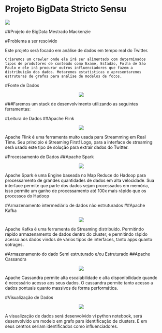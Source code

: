 # Projeto BigData Stricto Sensu

<img src="https://www3.mackenzie.com.br/template/img/header_full.png">

##Projeto de BigData Mestrado Mackenzie

#Problema a ser resolvido
<p>
	Este projeto será focado em análise de dados em tempo real do Twitter.

	Criaremos um crawler onde ele irá ser alimentado com determinados tipos de produtores de conteúdo como Exame, Estadão, Folha de São Paulo e ele irá procurar outros influenciadores que fazem a distribuição dos dados. Motaremos estatisticas e apresentaremos estruturas de grafos para análise de modelos de focos.
</p>

#Fonte de Dados
<p align="center">
		<img src="https://img.clipartfest.com/314d2458c4d5341f2cb7b3860e977fad_by-using-twitter-if-you-twitter-logo-clipart_320-260.png">
</p>


###Faremos um stack de desenvolvimento utilizando as seguintes ferramentas:

#Leitura de Dados
##Apache Flink

<p align="center">
	<a href="https://flink.apache.org/">
		<img src="http://10minbasics.com/wp-content/uploads/2015/10/flink.png">
	</a>
</p>

Apache Flink é uma ferramenta muito usada para Streamming em Real Time. Seu principio é Streaming First! Logo, para a interface de streaming será usado este tipo de solução para extrair dados do Twitter.

#Processamento de Dados
##Apache Spark

<p align="center">
	<a href="http://spark.apache.org/">
		<img src="http://spark.apache.org/images/spark-logo-trademark.png">
	</a>
</p>

Apache Spark é uma Engine baseada no Map Reduce do Hadoop para processamento de grandes quantidades de dados em alta velocidade. Sua interface permite que parte dos dados sejam processados em memória, isso permite um ganho de processamento até 100x mais rápido que os processos do Hadoop

#Armazenamento intermediário de dados não estruturados
##Apache Kafka

<p align="center">
	<a href="https://kafka.apache.org/">
		<img src="https://softwareengineeringdaily.com/wp-content/uploads/2015/08/kafka-logo-wide.png">
	</a>
</p>

Apache Kafka é uma ferramenta de Streaming distribuido. Permitindo rápido armazenamento de dados dentro do cluster, e permitindo rápido acesso aos dados vindos de vários tipos de interfaces, tanto apps quanto sotrages.

#Armazenamento do dado Semi estruturado e/ou Estruturado
##Apache Cassandra
<p align="center">
	<a href="http://cassandra.apache.org/">
		<img src="http://vignette1.wikia.nocookie.net/digitalhaunt/images/5/55/Screen_Shot_2013-06-07_at_18.20.42.png">
	</a>
</p>

Apache Cassandra permite alta escalabilidade e alta disponibilidade quando é necessário acesso aos seus dados. O cassandra permite tanto acesso a dados pontuais quanto massivos de forma performática.

#Visualização de Dados

<p align="center">
	<a href="http://jupyter.org/">
		<img src="http://www.i-programmer.info/images/stories/News/2015/Mar/A/jupyter.jpg">
	</a>
</p>

<p>
	A visualização de dados será desenvolvido vi python notebook, será desenvolvido um modelo em grafo para identificação de clusters. E em seus centros seriam identificados como influenciadores.
</p>


